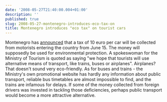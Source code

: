 ```yaml
---
date: '2008-05-27T21:40:00.004+01:00'
description: ''
published: true
slug: 2008-05-27-montenegro-introduces-eco-tax-on
title: Montenegro introduces "eco tax" on tourist cars
---
```


Montenegro has <a href="http://www.nasdaq.com/aspxcontent/NewsStory.aspx?cpath=20080527%5CACQDJON200805271151DOWJONESDJONLINE000407.htm&amp;&amp;mypage=newsheadlines&amp;title=Montenegro%20To%20Impose%20Tax%20On%20Foreign%20Drivers%20From%20June%201">announced</a> that a tax of 10 euro per car will be collected from motorists entering the country from June 15. The money will supposedly be used for environmental protection. A spokeswoman for the Ministry of Tourism is quoted as saying "we hope that tourists will use alternative means of transport, like trains, buses or airplanes". Airplanes? That doesn't sound very eco-friendly. As for buses and trains - the Ministry's own promotional website has hardly any information about public transport, reliable bus timetables are almost impossible to find, and the trains are infamous for delays. If some of the money collected from foreign drivers was invested in tackling those deficiencies, perhaps public transport would become a more attractive alternative.